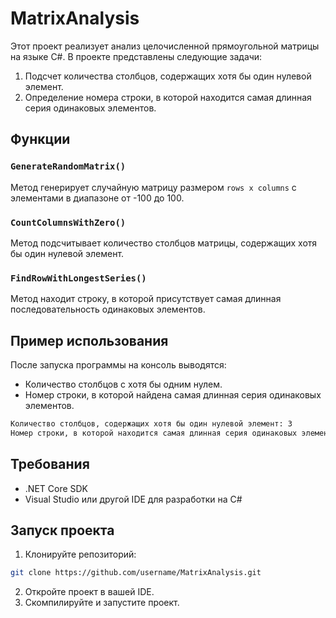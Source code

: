 # MatrixAnalysis

Этот проект реализует анализ целочисленной прямоугольной матрицы на языке C#. В проекте представлены следующие задачи:

1. Подсчет количества столбцов, содержащих хотя бы один нулевой элемент.
2. Определение номера строки, в которой находится самая длинная серия одинаковых элементов.

## Функции

### `GenerateRandomMatrix()`
Метод генерирует случайную матрицу размером `rows x columns` с элементами в диапазоне от -100 до 100.

### `CountColumnsWithZero()`
Метод подсчитывает количество столбцов матрицы, содержащих хотя бы один нулевой элемент.

### `FindRowWithLongestSeries()`
Метод находит строку, в которой присутствует самая длинная последовательность одинаковых элементов.

## Пример использования

После запуска программы на консоль выводятся:

- Количество столбцов с хотя бы одним нулем.
- Номер строки, в которой найдена самая длинная серия одинаковых элементов.

```bash
Количество столбцов, содержащих хотя бы один нулевой элемент: 3
Номер строки, в которой находится самая длинная серия одинаковых элементов: 2
```

## Требования

- .NET Core SDK
- Visual Studio или другой IDE для разработки на C#

## Запуск проекта

1. Клонируйте репозиторий:
```bash
git clone https://github.com/username/MatrixAnalysis.git
```
2. Откройте проект в вашей IDE.
3. Скомпилируйте и запустите проект.
